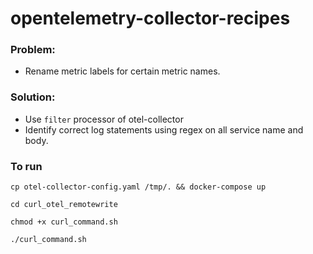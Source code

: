 # opentelemetry-collector-recipes

### Problem:
- Rename metric labels for certain metric names.

### Solution:
- Use `filter` processor of otel-collector
- Identify correct log statements using regex on all service name and body.

### To run

```
cp otel-collector-config.yaml /tmp/. && docker-compose up
```

```
cd curl_otel_remotewrite
```

```
chmod +x curl_command.sh
```

```
./curl_command.sh
